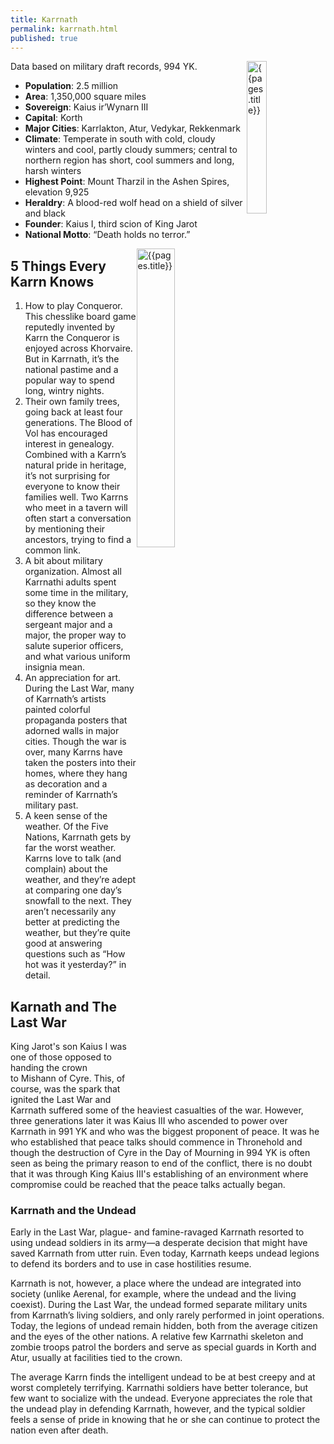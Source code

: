 ```yaml
---
title: Karrnath 
permalink: karrnath.html
published: true
---
```


<img src='images/nations/{{page.title}}.jpg' alt='{{pages.title}}' style="float:right; width:25%;">

Data based on military draft records, 994 YK. 

- **Population**: 2.5 million 
- **Area**: 1,350,000 square miles 
- **Sovereign**: Kaius ir’Wynarn III 
- **Capital**: Korth  
- **Major Cities**: Karrlakton, Atur, Vedykar, Rekkenmark 
- **Climate**: Temperate in south with cold, cloudy winters and cool, partly cloudy summers; central to northern region has short, cool summers and long, harsh winters 
- **Highest Point**: Mount Tharzil in the Ashen Spires, elevation 9,925 
- **Heraldry**: A blood-red wolf head on a shield of silver and black 
- **Founder**: Kaius I, third scion of King Jarot 
- **National Motto**: “Death holds no terror.”

<img src='images/maps/nations/{{page.title}}.jpg' alt='{{pages.title}}' style="float:right; width:35%;">

## 5 Things Every Karrn Knows
1. How to play Conqueror. This chesslike board game reputedly invented by Karrn the Conqueror is enjoyed across Khorvaire. But in Karrnath, it’s the national pastime and a popular way to spend long, wintry nights. 
2. Their own family trees, going back at least four generations. The Blood of Vol has encouraged interest in genealogy. Combined with a Karrn’s natural pride in heritage, it’s not surprising for everyone to know their families well. Two Karrns who meet in a tavern will often start a conversation by mentioning their ancestors, trying to find a common link. 
3. A bit about military organization. Almost all Karrnathi adults spent some time in the military, so they know the difference between a sergeant major and a major, the proper way to salute superior officers, and what various uniform insignia mean. 
4. An appreciation for art. During the Last War, many of Karrnath’s artists painted colorful propaganda posters that adorned walls in major cities. Though the war is over, many Karrns have taken the posters into their homes, where they hang as decoration and a reminder of Karrnath’s military past. 
5. A keen sense of the weather. Of the Five Nations, Karrnath gets by far the worst weather. Karrns love to talk (and complain) about the weather, and they’re adept at comparing one day’s snowfall to the next. They aren’t necessarily any better at predicting the weather, but they’re quite good at answering questions such as “How hot was it yesterday?” in detail.

## Karnath and The Last War
King Jarot's son Kaius I was one of those opposed to handing the crown to Mishann of Cyre. This, of course, was the spark that ignited the Last War and Karrnath suffered some of the heaviest casualties of the war. However, three generations later it was Kaius III who ascended to power over Karrnath in 991 YK and who was the biggest proponent of peace. It was he who established that peace talks should commence in Thronehold and though the destruction of Cyre in the Day of Mourning in 994 YK is often seen as being the primary reason to end of the conflict, there is no doubt that it was through King Kaius III's establishing of an environment where compromise could be reached that the peace talks actually began.

### Karrnath and the Undead
Early in the Last War, plague- and famine-ravaged Karrnath resorted to using undead soldiers in its army—a desperate decision that might have saved Karrnath from utter ruin. Even today, Karrnath keeps undead legions to defend its borders and to use in case hostilities resume. 

Karrnath is not, however, a place where the undead are integrated into society (unlike Aerenal, for example, where the undead and the living coexist). During the Last War, the undead formed separate military units from Karrnath’s living soldiers, and only rarely performed in joint operations. Today, the legions of undead remain hidden, both from the average citizen and the eyes of the other nations. A relative few Karrnathi skeleton and zombie troops patrol the borders and serve as special guards in Korth and Atur, usually at facilities tied to the crown.  

The average Karrn finds the intelligent undead to be at best creepy and at worst completely terrifying. Karrnathi soldiers have better tolerance, but few want to socialize with the undead. Everyone appreciates the role that the undead play in defending Karrnath, however, and the typical soldier feels a sense of pride in knowing that he or she can continue to protect the nation even after death.